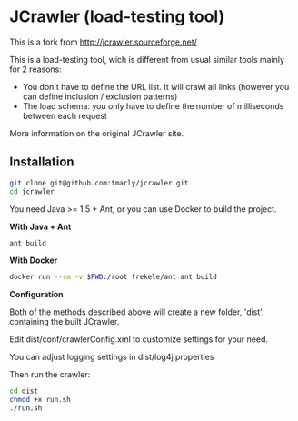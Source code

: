 # JCrawler (load-testing tool)

This is a fork from http://jcrawler.sourceforge.net/

This is a load-testing tool, wich is different from usual similar tools mainly for 2 reasons:
- You don't have to define the URL list. It will crawl all links (however you can define inclusion / exclusion patterns)
- The load schema: you only have to define the number of milliseconds between each request

More information on the original JCrawler site.

## Installation

```bash
git clone git@github.com:tmarly/jcrawler.git
cd jcrawler
```

You need Java >= 1.5 + Ant, or you can use Docker to build the project.

**With Java + Ant**

```bash
ant build
``` 

**With Docker**

```bash
docker run --rm -v $PWD:/root frekele/ant ant build
```

**Configuration**

Both of the methods described above will create a new folder, 'dist', containing the built JCrawler.

Edit dist/conf/crawlerConfig.xml to customize settings for your need.

You can adjust logging settings in dist/log4j.properties

Then run the crawler:
```bash
cd dist
chmod +x run.sh
./run.sh
```
